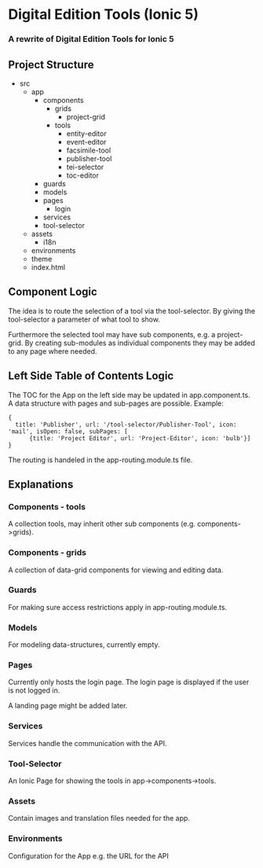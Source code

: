 # Digital Edition Tools (Ionic 5)
### A rewrite of Digital Edition Tools for Ionic 5


## Project Structure
- src
  - app
    - components
      - grids
        - project-grid
      - tools
        - entity-editor
        - event-editor
        - facsimile-tool
        - publisher-tool
        - tei-selector
        - toc-editor
    - guards
    - models
    - pages
      - login
    - services
    - tool-selector
  - assets
    - i18n
  - environments
  - theme
  - index.html
  
## Component Logic
The idea is to route the selection of a tool via the tool-selector. By giving the tool-selector a parameter of what tool to show. 

Furthermore the selected tool may have sub components, e.g. a project-grid. By creating sub-modules as individual components they may be added to any page where needed.

## Left Side Table of Contents Logic
The TOC for the App on the left side may be updated in app.component.ts. A data structure with pages and sub-pages are possible.
Example:
```
{   
  title: 'Publisher', url: '/tool-selector/Publisher-Tool', icon: 'mail', isOpen: false, subPages: [
      {title: 'Project Editor', url: 'Project-Editor', icon: 'bulb'}]
}
```
The routing is handeled in the app-routing.module.ts file.

## Explanations
### Components - tools
A collection tools, may inherit other sub components (e.g. components->grids).

### Components - grids
A collection of data-grid components for viewing and editing data.

### Guards
For making sure access restrictions apply in app-routing.module.ts.

### Models
For modeling data-structures, currently empty.

### Pages
Currently only hosts the login page. The login page is displayed if the user is not logged in.

A landing page might be added later.

### Services
Services handle the communication with the API.

### Tool-Selector
An Ionic Page for showing the tools in app->components->tools.

### Assets 
Contain images and translation files needed for the app.

### Environments 
Configuration for the App e.g. the URL for the API 
